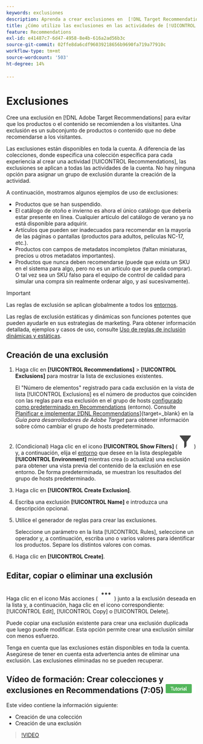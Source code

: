 ```yaml
---
keywords: exclusiones
description: Aprenda a crear exclusiones en  [!DNL Target Recommendations] para evitar que se recomienden productos o contenido a los visitantes.
title: ¿Cómo utilizo las exclusiones en las actividades de [!UICONTROL Recommendations]?
feature: Recommendations
exl-id: e41487c7-6d47-4958-8e4b-616a2ad56b3c
source-git-commit: 02ffe8da6cdf96039218656b9690fa719a77910c
workflow-type: tm+mt
source-wordcount: '503'
ht-degree: 14%

---
```


# Exclusiones

Cree una exclusión en [!DNL Adobe Target Recommendations] para evitar que los productos o el contenido se recomienden a los visitantes. Una exclusión es un subconjunto de productos o contenido que no debe recomendarse a los visitantes.

Las exclusiones están disponibles en toda la cuenta. A diferencia de las colecciones, donde especifica una colección específica para cada experiencia al crear una actividad [!UICONTROL Recommendations], las exclusiones se aplican a todas las actividades de la cuenta. No hay ninguna opción para asignar un grupo de exclusión durante la creación de la actividad.

A continuación, mostramos algunos ejemplos de uso de exclusiones:

* Productos que se han suspendido.
* El catálogo de otoño e invierno es ahora el único catálogo que debería estar presente en línea. Cualquier artículo del catálogo de verano ya no está disponible para adquirir.
* Artículos que pueden ser inadecuados para recomendar en la mayoría de las páginas o pantallas (productos para adultos, películas NC-17, etc.).
* Productos con campos de metadatos incompletos (faltan miniaturas, precios u otros metadatos importantes).
* Productos que nunca deben recomendarse (puede que exista un SKU en el sistema para algo, pero no es un artículo que se pueda comprar). O tal vez sea un SKU falso para el equipo de control de calidad para simular una compra sin realmente ordenar algo, y así sucesivamente).

>[!IMPORTANT]
>
>Las reglas de exclusión se aplican globalmente a todos los [entornos](/help/main/administrating-target/environments.md).
>
>Las reglas de exclusión estáticas y dinámicas son funciones potentes que pueden ayudarle en sus estrategias de marketing. Para obtener información detallada, ejemplos y casos de uso, consulte [Uso de reglas de inclusión dinámicas y estáticas](/help/main/c-recommendations/c-algorithms/use-dynamic-and-static-inclusion-rules.md#concept_4CB5C0FA705D4E449BD0B37B3D987F9F).

## Creación de una exclusión

1. Haga clic en **[!UICONTROL Recommendations]** > **[!UICONTROL Exclusions]** para mostrar la lista de exclusiones existentes.

   El &quot;Número de elementos&quot; registrado para cada exclusión en la vista de lista [!UICONTROL Exclusions] es el número de productos que coinciden con las reglas para esa exclusión en el grupo de hosts [configurado como predeterminado en Recommendations](/help/main/administrating-target/hosts.md) (entorno). Consulte [Planificar e implementar [!DNL Recommendations]](https://experienceleague.adobe.com/es/docs/target-dev/developer/recommendations){target=_blank} en la *Guía para desarrolladores de Adobe Target* para obtener información sobre cómo cambiar el grupo de hosts predeterminado.

1. (Condicional) Haga clic en el icono **[!UICONTROL Show Filters]** ( ![Mostrar icono de filtros](/help/main/assets/icons/Filter.svg) ) y, a continuación, elija el [entorno](/help/main/administrating-target/environments.md) que desee en la lista desplegable **[!UICONTROL Environment]** mientras crea (o actualiza) una exclusión para obtener una vista previa del contenido de la exclusión en ese entorno. De forma predeterminada, se muestran los resultados del grupo de hosts predeterminado.

1. Haga clic en **[!UICONTROL Create Exclusion]**.

1. Escriba una exclusión **[!UICONTROL Name]** e introduzca una descripción opcional.

1. Utilice el generador de reglas para crear las exclusiones.

   Seleccione un parámetro en la lista [!UICONTROL Rules], seleccione un operador y, a continuación, escriba uno o varios valores para identificar los productos. Separe los distintos valores con comas.

1. Haga clic en **[!UICONTROL Create]**.

<!-- ## Create an exclusion using Advanced Search

You can also create exclusions using [!UICONTROL Advanced Search] on the [Catalog Search](/help/main/c-recommendations/c-products/catalog-search.md#save-as) page ( [!UICONTROL Recommendations] > [!UICONTROL Catalog Search] > [!UICONTROL Advanced Search]). 

![Save as dialog](/help/main/c-recommendations/c-products/assets/save-as.png)

After creating a search using "id > contains," for example, you can then click [!UICONTROL Save As] > [!UICONTROL Exclusion].

>[!IMPORTANT]
>
>The [!UICONTROL Advanced Search] functionality is case-insensitive; however, products returned at the time of delivery are based on case-sensitive search. This mismatch might lead to confusion. Ensure that you consider case-sensitivity when you create exclusions based on results using the Advanced Search functionality. For example, if you perform a search for "Holiday," that initial search lists results containing "Holiday" and "holiday." If you then create an exclusion with the intent to exclude products containing "holiday," only products containing "holiday" are excluded. Products containing "Holiday" are not excluded. -->

## Editar, copiar o eliminar una exclusión

Haga clic en el icono Más acciones ( ![icono Más acciones](/help/main/assets/icons/MoreSmallList.svg) ) junto a la exclusión deseada en la lista y, a continuación, haga clic en el icono correspondiente: [!UICONTROL Edit], [!UICONTROL Copy] o [!UICONTROL Delete].

Puede copiar una exclusión existente para crear una exclusión duplicada que luego puede modificar. Esta opción permite crear una exclusión similar con menos esfuerzo.

Tenga en cuenta que las exclusiones están disponibles en toda la cuenta. Asegúrese de tener en cuenta esta advertencia antes de eliminar una exclusión. Las exclusiones eliminadas no se pueden recuperar.

## Vídeo de formación: Crear colecciones y exclusiones en Recommendations (7:05) ![Distintivo de tutorial](/help/main/assets/tutorial.png)

Este vídeo contiene la información siguiente:

* Creación de una colección
* Creación de una exclusión

>[!VIDEO](https://video.tv.adobe.com/v/27689)
